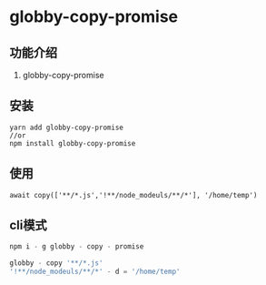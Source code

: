# globby-copy-promise

## 功能介绍

1. globby-copy-promise

## 安装

``` 
yarn add globby-copy-promise 
//or 
npm install globby-copy-promise 
```

## 使用   

``` 
await copy(['**/*.js','!**/node_modeuls/**/*'], '/home/temp')
```

## cli模式

``` js
npm i - g globby - copy - promise

globby - copy '**/*.js'
'!**/node_modeuls/**/*' - d = '/home/temp'
```

 
